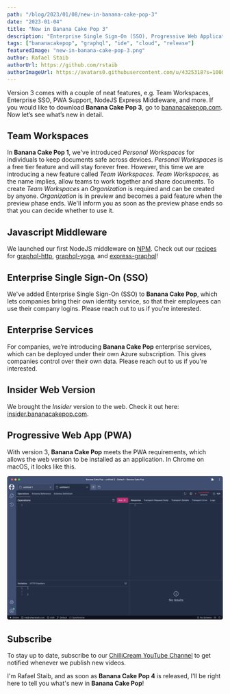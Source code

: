 ```yaml
---
path: "/blog/2023/01/08/new-in-banana-cake-pop-3"
date: "2023-01-04"
title: "New in Banana Cake Pop 3"
description: "Enterprise Single Sign-On (SSO), Progressive Web Application (PWA) Support, Team Workspaces, Express Middleware, and many more features."
tags: ["bananacakepop", "graphql", "ide", "cloud", "release"]
featuredImage: "new-in-banana-cake-pop-3.png"
author: Rafael Staib
authorUrl: https://github.com/rstaib
authorImageUrl: https://avatars0.githubusercontent.com/u/4325318?s=100&v=4
---
```


Version 3 comes with a couple of neat features, e.g. Team Workspaces, Enterprise SSO, PWA Support, NodeJS Express Middleware, and more. If you would like to download **Banana Cake Pop 3**, go to [bananacakepop.com](https://bananacakepop.com). Now let’s see what’s new in detail.

## Team Workspaces

In **Banana Cake Pop 1**, we've introduced _Personal Workspaces_ for individuals to keep documents safe across devices. _Personal Workspaces_ is a free tier feature and will stay forever free. However, this time we are introducing a new feature called _Team Workspaces_. _Team Workspaces_, as the name implies, allow teams to work together and share documents. To create _Team Workspaces_ an _Organization_ is required and can be created by anyone. _Organization_ is in preview and becomes a paid feature when the preview phase ends. We'll inform you as soon as the preview phase ends so that you can decide whether to use it.

## Javascript Middleware

We launched our first NodeJS middleware on [NPM](https://www.npmjs.com/package/@chillicream/bananacakepop-express-middleware). Check out our [recipes](https://www.npmjs.com/package/@chillicream/bananacakepop-express-middleware#recipes) for [graphql-http](https://github.com/graphql/graphql-http), [graphql-yoga](https://the-guild.dev/graphql/yoga-server), and [express-graphql](https://github.com/graphql/express-graphql)!

## Enterprise Single Sign-On (SSO)

We've added Enterprise Single Sign-On (SSO) to **Banana Cake Pop**, which lets companies bring their own identity service, so that their employees can use their company logins. Please reach out to us if you're interested.

## Enterprise Services

For companies, we’re introducing **Banana Cake Pop** enterprise services, which can be deployed under their own Azure subscription. This gives companies control over their own data. Please reach out to us if you're interested.

## Insider Web Version

We brought the _Insider_ version to the web. Check it out here: [insider.bananacakepop.com](https://insider.bananacakepop.com).

## Progressive Web App (PWA)

With version 3, **Banana Cake Pop** meets the PWA requirements, which allows the web version to be installed as an application. In Chrome on macOS, it looks like this.

![Banana Cake Pop PWA](banana-cake-pop-pwa.png)

## Subscribe

To stay up to date, subscribe to our [ChilliCream YouTube Channel](https://www.youtube.com/c/ChilliCream) to get notified whenever we publish new videos.

I'm Rafael Staib, and as soon as **Banana Cake Pop 4** is released, I'll be right here to tell you what's new in **Banana Cake Pop**!
